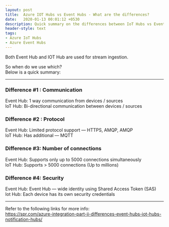 ```yaml
---
layout: post
title:  Azure IOT Hubs vs Event Hubs - What are the differences?
date:   2020-01-13 00:01:12 +0530
description: Quick summary on the differences between IoT Hubs vs Event Hubs
header-style: text
tags: 
- Azure IoT Hubs
- Azure Event Hubs
---
```


Both Event Hub and IOT Hub are used for stream ingestion.

So when do we use which?  
Below is a quick summary:

---

### Difference #1 : Communication
Event Hub: 1 way communication from devices / sources  
IoT Hub: Bi-directional communication between devices / sources

### Difference #2 : Protocol
Event Hub: Limited protocol support — HTTPS, AMQP, AMQP  
IoT Hub: Has additional — MQTT

### Difference #3: Number of connections
Event Hub: Supports only up to 5000 connections simultaneously  
IoT Hub: Supports > 5000 connections (Up to millions)

### Difference #4: Security
Event Hub: Event Hub — wide identity using Shared Access Token (SAS)  
Iot Hub: Each device has its own security credentials

---

Refer to the following links for more info:  
https://spr.com/azure-integration-part-ii-differences-event-hubs-iot-hubs-notification-hubs/
